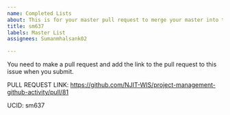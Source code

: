 ```yaml
---
name: Completed Lists
about: This is for your master pull request to merge your master into this repo.
title: sm637
labels: Master List
assignees: Sumanmhalsank02

---
```


You need to make a pull request and add the link to the pull request to this issue when you submit.  

PULL REQUEST LINK: https://github.com/NJIT-WIS/project-management-github-activity/pull/81

UCID: sm637
